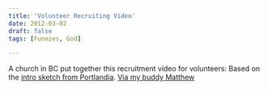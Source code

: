 ```yaml
---
title: 'Volunteer Recruiting Video'
date: 2012-03-02
draft: false
tags: [Funnies, God]

---
```


A church in BC put together this recruitment video for volunteers: Based on the [intro sketch from Portlandia](http://www.youtube.com/watch?v=3HhP23M53Yc). [Via my buddy Matthew](https://plus.google.com/116196329222122238414/posts/SWuEMN8kjuB)